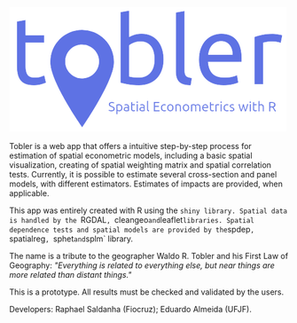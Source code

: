 ![tobler](www/tobler_bg.png)

Tobler is a web app that offers a intuitive step-by-step process for estimation of spatial econometric models, including a basic spatial visualization, creating of spatial weighting matrix and spatial correlation tests. Currently, it is possible to estimate several cross-section and panel models, with different estimators. Estimates of impacts are provided, when applicable.

This app was entirely created with R using the `shiny library. Spatial data is handled by the `RGDAL`, `cleangeo` and `leaflet` libraries. Spatial dependence tests and spatial models are provided by the `spdep`, `spatialreg`, `sphet` and `splm` library.

The name is a tribute to the geographer Waldo R. Tobler and his First Law of Geography: *"Everything is related to everything else, but near things are more related than distant things."*

This is a prototype. All results must be checked and validated by the users.

Developers: Raphael Saldanha (Fiocruz); Eduardo Almeida (UFJF).
